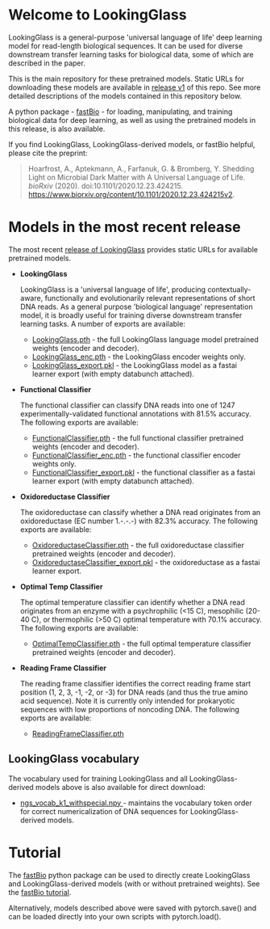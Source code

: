 # Welcome to LookingGlass 

LookingGlass is a general-purpose 'universal language of life' deep learning model for read-length biological sequences. It can be used for diverse downstream transfer learning tasks for biological data, some of which are described in the paper.

This is the main repository for these pretrained models. Static URLs for downloading these models are available in [release v1](https://github.com/ahoarfrost/LookingGlass/releases/tag/v1.0) of this repo. See more detailed descriptions of the models contained in this repository below.

A python package - [fastBio](https://github.com/ahoarfrost/fastBio/) - for loading, manipulating, and training biological data for deep learning, as well as using the pretrained models in this release, is also available.

If you find LookingGlass, LookingGlass-derived models, or fastBio helpful, please cite the preprint:

> Hoarfrost, A., Aptekmann, A., Farfanuk, G. & Bromberg, Y. Shedding Light on Microbial Dark Matter with A Universal Language of Life. *bioRxiv* (2020). doi:10.1101/2020.12.23.424215. https://www.biorxiv.org/content/10.1101/2020.12.23.424215v2.

# Models in the most recent release

The most recent [release of LookingGlass](https://github.com/ahoarfrost/LookingGlass/releases/tag/v1.0) provides static URLs for available pretrained models.

* **LookingGlass**
    
    LookingGlass is a 'universal language of life', producing contextually-aware, functionally and evolutionarily relevant representations of short DNA reads. As a general purpose 'biological language' representation model, it is broadly useful for training diverse downstream transfer learning tasks. A number of exports are available:
    * [LookingGlass.pth](https://github.com/ahoarfrost/LookingGlass/releases/download/v1.0/LookingGlass.pth) - the full LookingGlass language model pretrained weights (encoder and decoder).
    * [LookingGlass_enc.pth](https://github.com/ahoarfrost/LookingGlass/releases/download/v1.0/LookingGlass_enc.pth) - the LookingGlass encoder weights only.
    * [LookingGlass_export.pkl](https://github.com/ahoarfrost/LookingGlass/releases/download/v1.0/LookingGlass_export.pkl) - the LookingGlass model as a fastai learner export (with empty databunch attached).

* **Functional Classifier**

    The functional classifier can classify DNA reads into one of 1247 experimentally-validated functional annotations with 81.5% accuracy. The following exports are available:
    * [FunctionalClassifier.pth](https://github.com/ahoarfrost/LookingGlass/releases/download/v1.0/FunctionalClassifier.pth) - the full functional classifier pretrained weights (encoder and decoder).
    * [FunctionalClassifier_enc.pth](https://github.com/ahoarfrost/LookingGlass/releases/download/v1.0/FunctionalClassifier_enc.pth) - the functional classifier encoder weights only.
    * [FunctionalClassifier_export.pkl](https://github.com/ahoarfrost/LookingGlass/releases/download/v1.0/FunctionalClassifier_export.pkl) - the functional classifier as a fastai learner export (with empty databunch attached).

* **Oxidoreductase Classifier**

    The oxidoreductase can classify whether a DNA read originates from an oxidoreductase (EC number 1.-.-.-) with 82.3% accuracy. The following exports are available:
    * [OxidoreductaseClassifier.pth](https://github.com/ahoarfrost/LookingGlass/releases/download/v1.0/OxidoreductaseClassifier.pth) - the full oxidoreductase classifier pretrained weights (encoder and decoder).
    * [OxidoreductaseClassifier_export.pkl](https://github.com/ahoarfrost/LookingGlass/releases/download/v1.0/OxidoreductaseClassifier_export.pkl) - the oxidoreductase as a fastai learner export. 

* **Optimal Temp Classifier**

    The optimal temperature classifier can identify whether a DNA read originates from an enzyme with a psychrophilic (<15 C), mesophilic (20-40 C), or thermophilic (>50 C) optimal temperature with 70.1% accuracy. The following exports are available:
    * [OptimalTempClassifier.pth](https://github.com/ahoarfrost/LookingGlass/releases/download/v1.0/OptimalTempClassifier.pth) - the full optimal temperature classifier pretrained weights (encoder and decoder). 

* **Reading Frame Classifier**

    The reading frame classifier identifies the correct reading frame start position (1, 2, 3, -1, -2, or -3) for DNA reads (and thus the true amino acid sequence). Note it is currently only intended for prokaryotic sequences with low proportions of noncoding DNA. The following exports are available:
    * [ReadingFrameClassifier.pth](https://github.com/ahoarfrost/LookingGlass/releases/download/v1.0/ReadingFrameClassifier.pth)

## LookingGlass vocabulary

The vocabulary used for training LookingGlass and all LookingGlass-derived models above is also available for direct download:

* [ngs_vocab_k1_withspecial.npy ](https://github.com/ahoarfrost/LookingGlass/releases/download/v1.0/ngs_vocab_k1_withspecial.npy) - maintains the vocabulary token order for correct numericalization of DNA sequences for LookingGlass-derived models.

# Tutorial

The [fastBio](https://github.com/ahoarfrost/fastBio/) python package can be used to directly create LookingGlass and LookingGlass-derived models (with or without pretrained weights). See the [fastBio tutorial](https://github.com/ahoarfrost/fastBio/blob/master/Tutorial.ipynb).

Alternatively, models described above were saved with pytorch.save() and can be loaded directly into your own scripts with pytorch.load().